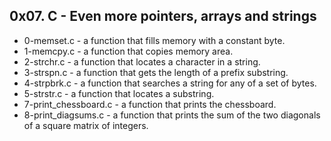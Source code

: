 ## 0x07. C - Even more pointers, arrays and strings

- 0-memset.c - a function that fills memory with a constant byte.
- 1-memcpy.c -  a function that copies memory area.
- 2-strchr.c -  a function that locates a character in a string.
- 3-strspn.c - a function that gets the length of a prefix substring.
- 4-strpbrk.c - a function that searches a string for any of a set of bytes.
- 5-strstr.c - a function that locates a substring.
- 7-print_chessboard.c - a function that prints the chessboard.
- 8-print_diagsums.c - a function that prints the sum of the two diagonals of a square matrix of integers.
